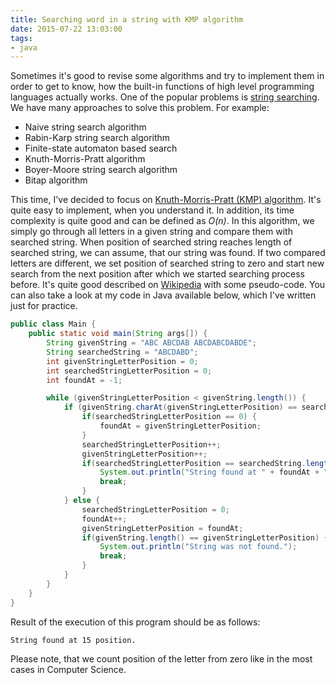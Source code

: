 ```yaml
---
title: Searching word in a string with KMP algorithm
date: 2015-07-22 13:03:00
tags:
- java
---
```


Sometimes it's good to revise some algorithms and try to implement them in order to get to know, how the built-in functions of high level programming languages actually works. One of the popular problems is [string searching](http://en.wikipedia.org/wiki/String_searching_algorithm). We have many approaches to solve this problem. For example:

*   Naive string search algorithm
*   Rabin-Karp string search algorithm
*   Finite-state automaton based search
*   Knuth-Morris-Pratt algorithm
*   Boyer-Moore string search algorithm
*   Bitap algorithm

This time, I've decided to focus on [Knuth-Morris-Pratt (KMP) algorithm](http://en.wikipedia.org/wiki/Knuth%E2%80%93Morris%E2%80%93Pratt_algorithm). It's quite easy to implement, when you understand it. In addition, its time complexity is quite good and can be defined as _O(n)_. In this algorithm, we simply go through all letters in a given string and compare them with searched string. When position of searched string reaches length of searched string, we can assume, that our string was found. If two compared letters are different, we set position of searched string to zero and start new search from the next position after which we started searching process before. It's quite good described on [Wikipedia](http://en.wikipedia.org/wiki/Knuth%E2%80%93Morris%E2%80%93Pratt_algorithm) with some pseudo-code. You can also take a look at my code in Java available below, which I've written just for practice. 

```java
public class Main {
    public static void main(String args[]) {
        String givenString = "ABC ABCDAB ABCDABCDABDE";
        String searchedString = "ABCDABD";
        int givenStringLetterPosition = 0;
        int searchedStringLetterPosition = 0;
        int foundAt = -1;

        while (givenStringLetterPosition < givenString.length()) {
            if (givenString.charAt(givenStringLetterPosition) == searchedString.charAt(searchedStringLetterPosition)) {
                if(searchedStringLetterPosition == 0) {
                    foundAt = givenStringLetterPosition;
                }
                searchedStringLetterPosition++;
                givenStringLetterPosition++;
                if(searchedStringLetterPosition == searchedString.length()) {
                    System.out.println("String found at " + foundAt + " position.");
                    break;
                }
            } else {
                searchedStringLetterPosition = 0;
                foundAt++;
                givenStringLetterPosition = foundAt;
                if(givenString.length() == givenStringLetterPosition) {
                    System.out.println("String was not found.");
                    break;
                }
            }
        }
    }
}
```

Result of the execution of this program should be as follows: 

```
String found at 15 position.
```

Please note, that we count position of the letter from zero like in the most cases in Computer Science.
